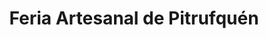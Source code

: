 ---
title: "Feria Artesanal de Pitrufquén"
url: /pitrufquen/feria-artesanal-de-pitrufquen/
shop: artesanía
---